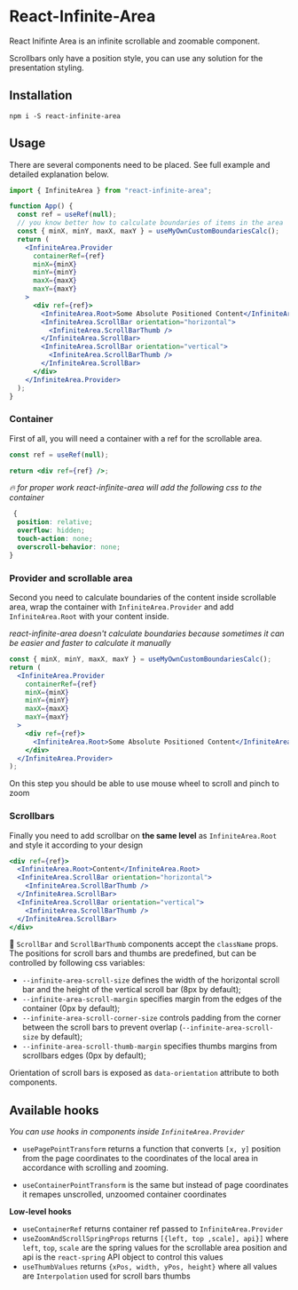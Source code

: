 # React-Infinite-Area

React Inifinte Area is an infinite scrollable and zoomable component.

Scrollbars only have a position style, you can use any solution for the presentation styling.

## Installation

```
npm i -S react-infinite-area
```

## Usage

There are several components need to be placed. See full example and detailed explanation below.

```jsx
import { InfiniteArea } from "react-infinite-area";

function App() {
  const ref = useRef(null);
  // you know better how to calculate boundaries of items in the area
  const { minX, minY, maxX, maxY } = useMyOwnCustomBoundariesCalc();
  return (
    <InfiniteArea.Provider
      containerRef={ref}
      minX={minX}
      minY={minY}
      maxX={maxX}
      maxY={maxY}
    >
      <div ref={ref}>
        <InfiniteArea.Root>Some Absolute Positioned Content</InfiniteArea.Root>
        <InfiniteArea.ScrollBar orientation="horizontal">
          <InfiniteArea.ScrollBarThumb />
        </InfiniteArea.ScrollBar>
        <InfiniteArea.ScrollBar orientation="vertical">
          <InfiniteArea.ScrollBarThumb />
        </InfiniteArea.ScrollBar>
      </div>
    </InfiniteArea.Provider>
  );
}
```

### Container

First of all, you will need a container with a ref for the scrollable area.

```jsx
const ref = useRef(null);

return <div ref={ref} />;
```

_🔥 for proper work react-infinite-area will add the following css to the container_

```css
 {
  position: relative;
  overflow: hidden;
  touch-action: none;
  overscroll-behavior: none;
}
```

### Provider and scrollable area

Second you need to calculate boundaries of the content inside scrollable area, wrap the container with `InfiniteArea.Provider` and add `InfiniteArea.Root` with your content inside.

_react-infinite-area doesn't calculate boundaries because sometimes it can be easier and faster to calculate it manually_

```jsx
const { minX, minY, maxX, maxY } = useMyOwnCustomBoundariesCalc();
return (
  <InfiniteArea.Provider
    containerRef={ref}
    minX={minX}
    minY={minY}
    maxX={maxX}
    maxY={maxY}
  >
    <div ref={ref}>
      <InfiniteArea.Root>Some Absolute Positioned Content</InfiniteArea.Root>
    </div>
  </InfiniteArea.Provider>
);
```

On this step you should be able to use mouse wheel to scroll and pinch to zoom

### Scrollbars

Finally you need to add scrollbar on **the same level** as `InfiniteArea.Root` and style it according to your design

```jsx
<div ref={ref}>
  <InfiniteArea.Root>Content</InfiniteArea.Root>
  <InfiniteArea.ScrollBar orientation="horizontal">
    <InfiniteArea.ScrollBarThumb />
  </InfiniteArea.ScrollBar>
  <InfiniteArea.ScrollBar orientation="vertical">
    <InfiniteArea.ScrollBarThumb />
  </InfiniteArea.ScrollBar>
</div>
```

💅 `ScrollBar` and `ScrollBarThumb` components accept the `className` props. The positions for scroll bars and thumbs are predefined, but can be controlled by following css variables:

- `--infinite-area-scroll-size` defines the width of the horizontal scroll bar and the height of the vertical scroll bar (8px by default);
- `--infinite-area-scroll-margin` specifies margin from the edges of the container (0px by default);
- `--infinite-area-scroll-corner-size` controls padding from the corner between the scroll bars to prevent overlap (`--infinite-area-scroll-size` by default);
- `--infinite-area-scroll-thumb-margin` specifies thumbs margins from scrollbars edges (0px by default);

Orientation of scroll bars is exposed as `data-orientation` attribute to both components.

## Available hooks

_You can use hooks in components inside `InfiniteArea.Provider`_

- `usePagePointTransform` returns a function that converts `[x, y]` position from the page coordinates to the coordinates of the local area in accordance with scrolling and zooming.

- `useContainerPointTransform` is the same but instead of page coordinates it remapes unscrolled, unzoomed container coordinates

**Low-level hooks**

- `useContainerRef` returns container ref passed to `InfiniteArea.Provider`
- `useZoomAndScrollSpringProps` returns `[{left, top ,scale], api}]` where `left`, `top`, `scale` are the spring values for the scrollable area position and api is the `react-spring` API object to control this values
- `useThumbValues` returns `{xPos, width, yPos, height}` where all values are `Interpolation` used for scroll bars thumbs
